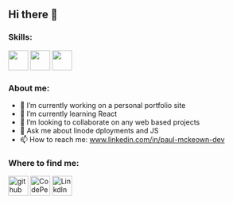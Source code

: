 ## Hi there 👋

### Skills:

<img src='https://img.shields.io/badge/-ReactJs-61DAFB?logo=react&logoColor=white&style=for-the-badge' height='40'/>

<img src='https://img.shields.io/badge/Python-3776AB?style=for-the-badge&logo=python&logoColor=white' height='40'/>
<img src='https://img.shields.io/badge/Flask-white?style=for-the-badge&logo=flask&logoColor=black' height='40'/>

### About me:

- 🔭 I’m currently working on a personal portfolio site
- 🌱 I’m currently learning React
- 👯 I’m looking to collaborate on any web based projects
- 💬 Ask me about linode dployments and JS
- 📫 How to reach me: www.linkedin.com/in/paul-mckeown-dev

### Where to find me:

[<img src='https://img.shields.io/badge/github-%23100000.svg?&style=for-the-badge&logo=github&logoColor=white' alt='github' height='40'>](https://github.com/paul7dxb) 
[<img src='https://img.shields.io/badge/CodePen-black?style=for-the-badge&logo=codepen' alt='CodePen' height='40'>](https://codepen.io/papapps) 
[<img src='https://img.shields.io/badge/LinkedIn-0077B5?style=for-the-badge&logo=linkedin&logoColor=white' alt='LinkdIn' height='40'>](https://www.linkedin.com/in/paul-mckeown-dev/)

